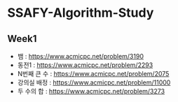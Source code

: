 # SSAFY-Algorithm-Study

## Week1
- 뱀 : https://www.acmicpc.net/problem/3190
- 동전1 : https://www.acmicpc.net/problem/2293
- N번째 큰 수 : https://www.acmicpc.net/problem/2075
- 강의실 배정 : https://www.acmicpc.net/problem/11000
- 두 수의 합 : https://www.acmicpc.net/problem/3273

## 
